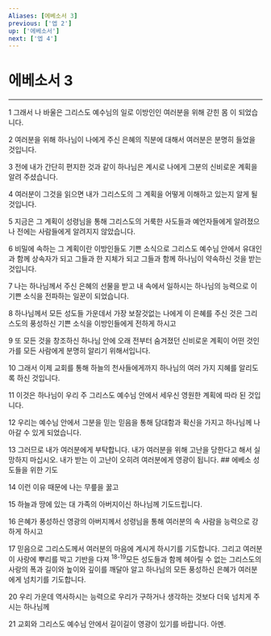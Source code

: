 ```yaml
---
Aliases: [에베소서 3]
previous: ['엡 2']
up: ['에베소서']
next: ['엡 4']
---
```

# 에베소서 3

***


1 그래서 나 바울은 그리스도 예수님의 일로 이방인인 여러분을 위해 갇힌 몸 이 되었습니다. 

2 여러분을 위해 하나님이 나에게 주신 은혜의 직분에 대해서 여러분은 분명히 들었을 것입니다. 

3 전에 내가 간단히 편지한 것과 같이 하나님은 계시로 나에게 그분의 신비로운 계획을 알려 주셨습니다. 

4 여러분이 그것을 읽으면 내가 그리스도의 그 계획을 어떻게 이해하고 있는지 알게 될 것입니다. 

5 지금은 그 계획이 성령님을 통해 그리스도의 거룩한 사도들과 예언자들에게 알려졌으나 전에는 사람들에게 알려지지 않았습니다. 

6 비밀에 속하는 그 계획이란 이방인들도 기쁜 소식으로 그리스도 예수님 안에서 유대인과 함께 상속자가 되고 그들과 한 지체가 되고 그들과 함께 하나님이 약속하신 것을 받는 것입니다. 

7 나는 하나님께서 주신 은혜의 선물을 받고 내 속에서 일하시는 하나님의 능력으로 이 기쁜 소식을 전파하는 일꾼이 되었습니다. 

8 하나님께서 모든 성도들 가운데서 가장 보잘것없는 나에게 이 은혜를 주신 것은 그리스도의 풍성하신 기쁜 소식을 이방인들에게 전하게 하시고 

9 또 모든 것을 창조하신 하나님 안에 오래 전부터 숨겨졌던 신비로운 계획이 어떤 것인가를 모든 사람에게 분명히 알리기 위해서입니다. 

10 그래서 이제 교회를 통해 하늘의 천사들에게까지 하나님의 여러 가지 지혜를 알리도록 하신 것입니다. 

11 이것은 하나님이 우리 주 그리스도 예수님 안에서 세우신 영원한 계획에 따라 된 것입니다. 

12 우리는 예수님 안에서 그분을 믿는 믿음을 통해 담대함과 확신을 가지고 하나님께 나아갈 수 있게 되었습니다. 

13 그러므로 내가 여러분에게 부탁합니다. 내가 여러분을 위해 고난을 당한다고 해서 실망하지 마십시오. 내가 받는 이 고난이 오히려 여러분에게 영광이 됩니다. ## 에베소 성도들을 위한 기도 

14 이런 이유 때문에 나는 무릎을 꿇고 

15 하늘과 땅에 있는 대 가족의 아버지이신 하나님께 기도드립니다. 

16 은혜가 풍성하신 영광의 아버지께서 성령님을 통해 여러분의 속 사람을 능력으로 강하게 하시고 

17 믿음으로 그리스도께서 여러분의 마음에 계시게 하시기를 기도합니다. 그리고 여러분이 사랑에 뿌리를 박고 기반을 다져 <sup class="versenum">18-19</sup>모든 성도들과 함께 헤아릴 수 없는 그리스도의 사랑의 폭과 길이와 높이와 깊이를 깨달아 알고 하나님의 모든 풍성하신 은혜가 여러분에게 넘치기를 기도합니다. 

20 우리 가운데 역사하시는 능력으로 우리가 구하거나 생각하는 것보다 더욱 넘치게 주시는 하나님께 

21 교회와 그리스도 예수님 안에서 길이길이 영광이 있기를 바랍니다. 아멘.

